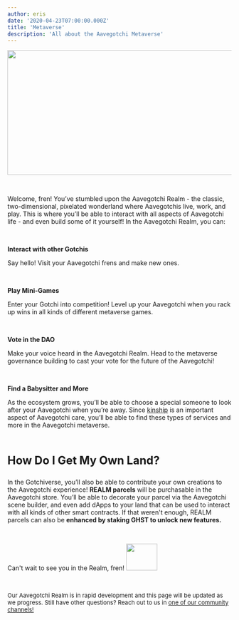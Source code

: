 ```yaml
---
author: eris
date: '2020-04-23T07:00:00.000Z'
title: 'Metaverse'
description: 'All about the Aavegotchi Metaverse'
---
```

<img src="/metaverse/metaverse.png" width="700" height="280">

&nbsp;

Welcome, fren! You’ve stumbled upon the Aavegotchi Realm - the classic, two-dimensional, pixelated wonderland where Aavegotchis live, work, and play. This is where you’ll 
be able to interact with all aspects of Aavegotchi life - and even build some of it yourself! In the Aavegotchi Realm, you can:

&nbsp;

**Interact with other Gotchis**

Say hello! Visit your Aavegotchi frens and make new ones.

&nbsp;

**Play Mini-Games**

Enter your Gotchi into competition! Level up your Aavegotchi when you rack up wins in all kinds of different metaverse games.

&nbsp;

**Vote in the DAO**

Make your voice heard in the Aavegotchi Realm. Head to the metaverse governance building to cast your vote for the future of the Aavegotchi!

&nbsp;

**Find a Babysitter and More**

As the ecosystem grows, you’ll be able to choose a special someone to look after your Aavegotchi when you’re away. Since 
<a href="https://docs.google.com/document/d/186zOapKeHNNJ9y8LIByQQ64rs0eJUlEF/edit#heading=h.2g1uoi1shr1d">kinship</a> is an important aspect of Aavegotchi care, you’ll be able to find these types of services and more in the Aavegotchi metaverse.

&nbsp;

<p style="font-size:25px;"><b>How Do I Get My Own Land?</b></p>


In the Gotchiverse, you’ll also be able to contribute your own creations to the Aavegotchi experience! **REALM parcels** will be purchasable in the Aavegotchi store. You’ll be able to decorate your parcel via the Aavegotchi 
scene builder, and even add dApps to your land that can be used to interact with all kinds of other smart contracts. If that weren't enough,
REALM parcels can also be **enhanced by staking GHST to unlock new features.** 

&nbsp;

Can't wait to see you in the Realm, fren! <img src="/metaverse/aavegotchiwave.png" width="70" height="60">

&nbsp;

<p style="font-size:13px;">Our Aavegotchi Realm is in rapid development and this page will be updated as we progress. Still have other questions? Reach out to us in <a href="https://aavegotchi-wiki-git-main.bullionix.vercel.app/en/community">one of our
 community channels!</a></p>

&nbsp;
&nbsp;
